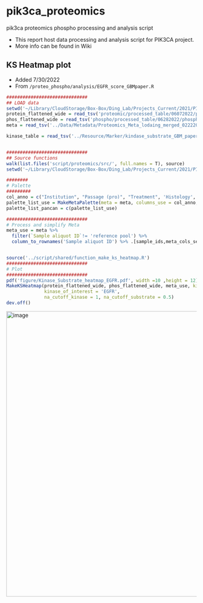 # pik3ca_proteomics
pik3ca proteomics phospho processing and analysis script

- This report host data processing and analysis script for PIK3CA project.
- More info can be found in Wiki

## KS Heatmap plot
- Added 7/30/2022
- From `/proteo_phospho/analysis/EGFR_score_GBMpaper.R`
```R
##############################
## LOAD data
setwd('~/Library/CloudStorage/Box-Box/Ding_Lab/Projects_Current/2021/PIK3CA_PDX/Analysis/')
protein_flattened_wide = read_tsv('proteomic/processed_table/06072022/protein_matrix-log2_ratios-MD_norm(2)_processed.tsv')
phos_flattened_wide = read_tsv('phospho/processed_table/06282022/phosphosite_matrix-log2_ratios-MD_norm(1)_localized_processed.tsv')
meta = read_tsv('../Data/Metadata/Proteomics_Meta_lodaing_merged_02222022.tsv')

kinase_table = read_tsv('../Resource/Marker/kindase_substrate_GBM_paper_Fig3d.tsv')


##############################
## Source functions
walk(list.files('script/proteomics/src/', full.names = T), source)
setwd('~/Library/CloudStorage/Box-Box/Ding_Lab/Projects_Current/2021/PIK3CA_PDX/Analysis/proteo_phospho/')

########
# Palette 
#########
col_anno = c("Institution", "Passage (pro)", "Treatment", 'Histology', "PIK3CA mutation")
palette_list_use = MakeMetaPalette(meta = meta, columns_use = col_anno, existing_palette_list = palette_meta)
palette_list_pancan = c(palette_list_use)

##############################
# Process and simplify Meta
meta_use = meta %>% 
  filter(`Sample aliquot ID`!= 'reference pool') %>% 
  column_to_rownames('Sample aliquot ID') %>% .[sample_ids,meta_cols_selected]


source('../script/shared/function_make_ks_heatmap.R')
##############################
# Plot
##############################
pdf('figure/Kinase_Substrate_heatmap_EGFR.pdf', width =10 ,height = 12)
MakeKSHeatmap(protein_flattened_wide, phos_flattened_wide, meta_use, kinase_table = kinase_table, 
              kinase_of_interest = 'EGFR',
              na_cutoff_kinase = 1, na_cutoff_substrate = 0.5)
dev.off()
```
<img width="755" alt="image" src="https://user-images.githubusercontent.com/54045654/182013094-685bd831-1f52-4e00-93ed-7a51a0eca490.png">
